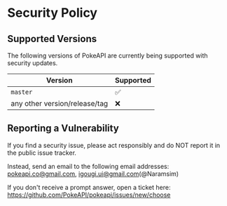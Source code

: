 # Security Policy

## Supported Versions

The following versions of PokeAPI are currently being supported with security updates.

| Version | Supported |
| --- | --- |
| `master` | :white_check_mark: |
| any other version/release/tag  | :x: |

## Reporting a Vulnerability

If you find a security issue, please act responsibly and do NOT report it in the public issue tracker.

Instead, send an email to the following email addresses: pokeapi.co@gmail.com, igougi.ui@gmail.com(@Naramsim)

If you don't receive a prompt answer, open a ticket here: https://github.com/PokeAPI/pokeapi/issues/new/choose
